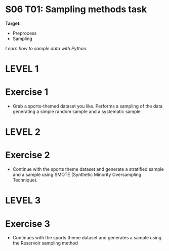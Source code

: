 # S06 T01: Sampling methods task

**Target:**
  * Preprocess
  * Sampling

_Learn how to sample data with Python._

# LEVEL 1

 # Exercise 1
  - Grab a sports-themed dataset you like. Performs a sampling of the data generating a simple random sample and a systematic sample.

  
 # LEVEL 2
 
 # Exercise 2
  - Continue with the sports theme dataset and generate a stratified sample and a sample using SMOTE (Synthetic Minority Oversampling Technique).


 # LEVEL 3
  
  # Exercise 3
   - Continues with the sports theme dataset and generates a sample using the Reservoir sampling method

